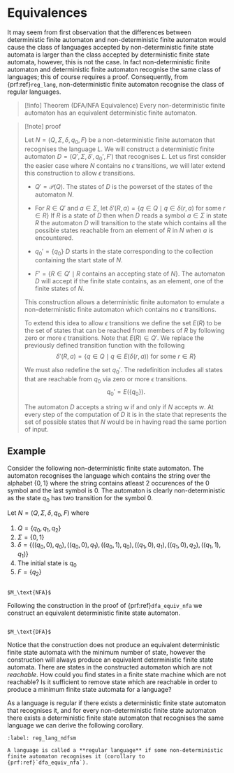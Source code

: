 # Equivalences

It may seem from first observation that the differences between deterministic finite automaton and non-deterministic finite automaton would cause  the class of languages accepted by non-deterministic finite state automata is larger than the class accepted by deterministic finite state automata, however, this is not the case. In fact non-deterministic finite automaton and deterministic finite automaton recognise the same class of languages; this of course requires a proof. Consequently, from {prf:ref}`reg_lang`, non-deterministic finite automaton recognise the class of regular languages.

> [!info] Theorem (DFA/NFA Equivalence)
> Every non-deterministic finite automaton has an equivalent deterministic finite automaton.

> [!note] proof
> 
> Let $N=(Q, \Sigma, \delta, q_0, F)$ be a non-deterministic finite automaton that recognises the language $L$. We will construct a deterministic finite automaton $D = (Q', \Sigma, \delta',q_0',F')$ that recognises $L$. Let us first consider the easier case where $N$ contains no $\epsilon$ transitions, we will later extend this construction to allow $\epsilon$ transitions.
> 
> 
> - $Q' = \mathcal{P}(Q)$. The states of $D$ is the powerset of the states of the automaton $N$.
> 
> - For $R \in Q'$ and $a \in \Sigma$, let $\delta'(R, a) = \{q \in Q \mid q \in \delta(r, a)$ for some $r \in R\}$
> If $R$ is a state of $D$ then when $D$ reads a symbol $a \in \Sigma$ in state $R$ the automaton $D$ will transition to the state which contains all the possible states reachable from an element of $R$ in $N$ when $a$ is encountered.
> 
> - $q_0' = \{ q_0\}$
> $D$ starts in the state corresponding to the collection containing the start state of $N$.
> 
> - $F' = \{R \in Q' \mid R \text{ contains  an accepting state of } N\}$.
> The automaton $D$ will accept if the finite state contains, as an element, one of the finite states of $N$.
> 
> 
> This construction allows a deterministic finite automaton to emulate a non-deterministic finite automaton which contains no $\epsilon$ transitions.
> 
> To extend this idea to allow $\epsilon$ transitions we define the set $E(R)$ to be the set of states that can be reached from members of $R$ by following zero or more $\epsilon$ transitions. Note that $E(R) \in Q'$. We replace the previously defined transition function with the following
> $$
> \delta'(R, a) = \{q \in Q \mid q \in E(\delta(r, a)) \text{ for some } r \in R\}
> $$
> 
> We must also redefine the set $q_0'$. The redefinition includes all states that are reachable from $q_0$ via zero or more $\epsilon$ transitions.
> $$
> q_0' = E(\{q_0\}).
>$$
> 
> The automaton $D$ accepts a string $w$ if and only if $N$ accepts $w$. At every step of the computation of $D$ it is in the state that represents the set of possible states that $N$ would be in having read the same portion of input.

## Example

Consider the following non-deterministic finite state automaton. The automaton recognises the language which contains the string over the alphabet $\{0,1\}$ where the string contains atleast 2 occurences of the $0$ symbol and the last symbol is $0$. The automaton is clearly non-deterministic as the state $q_0$ has two transition for the symbol $0$.

Let $N=(Q, \Sigma, \delta, q_0, F)$ where 

1. $Q = \{q_0, q_1, q_2\}$
2. $\Sigma = \{0,1\}$
3. $\delta = \{((q_0,0),q_0),((q_0,0),q_1),((q_0,1),q_0),((q_1,0),q_1),((q_1,0),q_2),((q_1,1),q_1)\}$
4. The initial state is $q_0$
5. $F = \{q_2\}$

```{figure} ../../../images/nfa_to_dfa.png

$M_\text{NFA}$
```

Following the construction in the proof of {prf:ref}`dfa_equiv_nfa` we construct an equivalent deterministic finite state automaton.  


```{figure} ../../../images/nfa_to_dfa_DFA.png

$M_\text{DFA}$
```

Notice that the construction does not produce an equivalent deterministic finite state automata with the minimum number of state, however the construction will always produce an equivalent deterministic finite state automata. There are states in the constructed automaton which are not _reachable_. How could you find states in a finite state machine which are not reachable? Is it sufficient to remove state which are reachable in order to produce a minimum finite state automata for a language? 

As a language is regular if there exists a deterministic finite state automaton that recognises it, and for every non-deterministic finite state automaton there exists a deterministic finite state automaton that recognises the same language we can derive the following corollary.

```{prf:corollary} 
:label: reg_lang_ndfsm

A language is called a **regular language** if some non-deterministic finite automaton recognises it (corollary to {prf:ref}`dfa_equiv_nfa`).
```